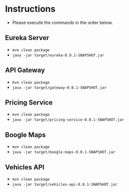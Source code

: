 # Instructions
- Please execute the commands in the order below.

## Eureka Server
- `mvn clean package`
- `java -jar target/eureka-0.0.1-SNAPSHOT.jar`

## API Gateway
- `mvn clean package`
- `java -jar target/gateway-0.0.1-SNAPSHOT.jar`

## Pricing Service
- `mvn clean package`
- `java -jar target/pricing-service-0.0.1-SNAPSHOT.jar`

## Boogle Maps
- `mvn clean package`
- `java -jar target/boogle-maps-0.0.1-SNAPSHOT.jar`

## Vehicles API
- `mvn clean package`
- `java -jar target/vehicles-api-0.0.1-SNAPSHOT.jar`
